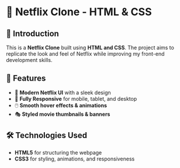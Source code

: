 
# 🎥 Netflix Clone - HTML & CSS

## 🌟 Introduction  
This is a **Netflix Clone** built using **HTML and CSS**. The project aims to replicate the look and feel of Netflix while improving my front-end development skills.  

## 🚀 Features  
- 🎨 **Modern Netflix UI** with a sleek design  
- 📱 **Fully Responsive** for mobile, tablet, and desktop  
- 🖱️ **Smooth hover effects & animations**  
- 🎭 **Styled movie thumbnails & banners**  

## 🛠 Technologies Used  
- **HTML5** for structuring the webpage  
- **CSS3** for styling, animations, and responsiveness
